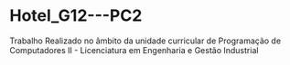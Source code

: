 # Hotel_G12---PC2

Trabalho Realizado no âmbito da unidade curricular de Programação de Computadores II - Licenciatura em Engenharia e Gestão Industrial
